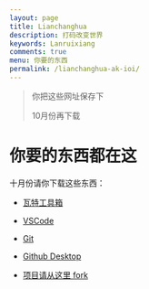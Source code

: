 ```yaml
---
layout: page
title: Lianchanghua
description: 打码改变世界
keywords: Lanruixiang
comments: true
menu: 你要的东西
permalink: /lianchanghua-ak-ioi/
---
```


> 你把这些网址保存下
>
> 10月份再下载

# 你要的东西都在这

十月份请你下载这些东西：

- [瓦特工具箱](https://steampp.net/)

- [VSCode](https://code.visualstudio.com/)

- [Git](https://git-scm.com/book/zh/v2/%E8%B5%B7%E6%AD%A5-%E5%AE%89%E8%A3%85-Git)

- [Github Desktop](https://desktop.github.com/)

- [项目请从这里 fork](https://github.com/mzlogin/mzlogin.github.io)
